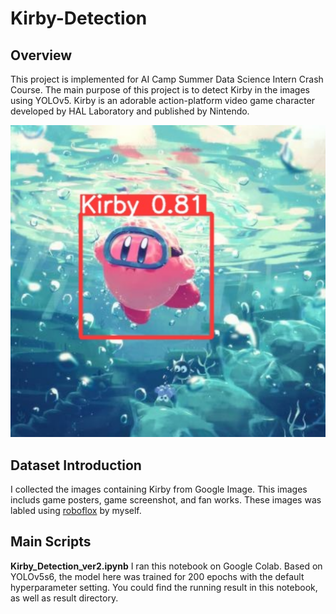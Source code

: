 # Kirby-Detection
## Overview
This project is implemented for AI Camp Summer Data Science Intern Crash Course. The main purpose of this project is to detect Kirby in the images using YOLOv5. Kirby is an adorable action-platform video game character developed by HAL Laboratory and published by Nintendo.

![](image/kirby_detection.png)
## Dataset Introduction
I collected the images containing Kirby from Google Image. This images includs game posters, game screenshot, and fan works. These images was labled using [roboflox](https://roboflow.com/) by myself. 
## Main Scripts
**Kirby_Detection_ver2.ipynb**
I ran this notebook on Google Colab. Based on YOLOv5s6, the model here was trained for 200 epochs with the default hyperparameter setting. You could find the running result in this notebook, as well as result directory. 
